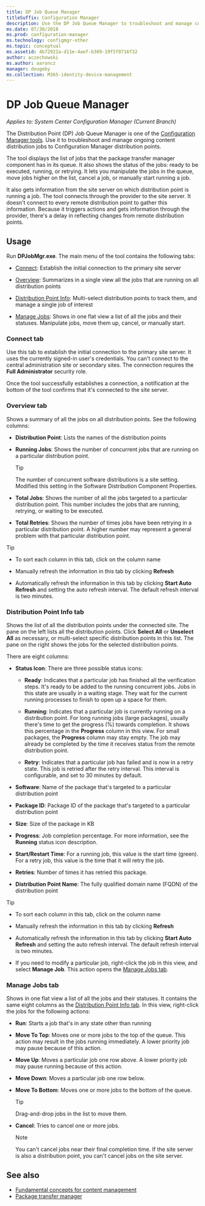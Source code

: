 ```yaml
---
title: DP Job Queue Manager
titleSuffix: Configuration Manager
description: Use the DP Job Queue Manager to troubleshoot and manage content distribution jobs to Configuration Manager distribution points. 
ms.date: 07/30/2018
ms.prod: configuration-manager
ms.technology: configmgr-other
ms.topic: conceptual
ms.assetid: 4b72922a-d11e-4aef-b309-19f5f0716f32
author: aczechowski
ms.author: aaroncz
manager: dougeby
ms.collection: M365-identity-device-management
---
```


# DP Job Queue Manager

*Applies to: System Center Configuration Manager (Current Branch)*

The Distribution Point (DP) Job Queue Manager is one of the [Configuration Manager tools](/sccm/core/support/tools). Use it to troubleshoot and manage ongoing content distribution jobs to Configuration Manager distribution points. 

The tool displays the list of jobs that the package transfer manager component has in its queue. It also shows the status of the jobs: ready to be executed, running, or retrying. It lets you manipulate the jobs in the queue, move jobs higher on the list, cancel a job, or manually start running a job.

It also gets information from the site server on which distribution point is running a job. The tool connects through the provider to the site server. It doesn't connect to every remote distribution point to gather this information. Because it triggers actions and gets information through the provider, there's a delay in reflecting changes from remote distribution points.



## Usage

Run **DPJobMgr.exe**. The main menu of the tool contains the following tabs: 

- [Connect](#bkmk_connect): Establish the initial connection to the primary site server  

- [Overview](#bkmk_overview): Summarizes in a single view all the jobs that are running on all distribution points  

- [Distribution Point Info](#bkmk_dp-info): Multi-select distribution points to track them, and manage a single job of interest  

- [Manage Jobs](#bkmk_manage-jobs): Shows in one flat view a list of all the jobs and their statuses. Manipulate jobs, move them up, cancel, or manually start.  


### <a name="bkmk_connect"></a> Connect tab

Use this tab to establish the initial connection to the primary site server. It uses the currently signed-in user's credentials. You can't connect to the central administration site or secondary sites. The connection requires the **Full Administrator** security role.

Once the tool successfully establishes a connection, a notification at the bottom of the tool confirms that it's connected to the site server. 


### <a name="bkmk_overview"></a> Overview tab

Shows a summary of all the jobs on all distribution points. See the following columns:  

- **Distribution Point**: Lists the names of the distribution points  

- **Running Jobs**: Shows the number of concurrent jobs that are running on a particular distribution point.  

    > [!Tip]  
    > The number of concurrent software distributions is a site setting. Modified this setting in the Software Distribution Component Properties.  

- **Total Jobs**: Shows the number of all the jobs targeted to a particular distribution point. This number includes the jobs that are running, retrying, or waiting to be executed.  

- **Total Retries**: Shows the number of times jobs have been retrying in a particular distribution point. A higher number may represent a general problem with that particular distribution point.  


> [!Tip]  
> - To sort each column in this tab, click on the column name  
> 
> - Manually refresh the information in this tab by clicking **Refresh**  
> 
> - Automatically refresh the information in this tab by clicking **Start Auto Refresh** and setting the auto refresh interval. The default refresh interval is two minutes.  


### <a name="bkmk_dp-info"></a> Distribution Point Info tab

Shows the list of all the distribution points under the connected site. The pane on the left lists all the distribution points. Click **Select All** or **Unselect All** as necessary, or multi-select specific distribution points in this list. The pane on the right shows the jobs for the selected distribution points.

There are eight columns:  

- **Status Icon**: There are three possible status icons:  

    - **Ready**: Indicates that a particular job has finished all the verification steps. It's ready to be added to the running concurrent jobs. Jobs in this state are usually in a waiting stage. They wait for the current running processes to finish to open up a space for them.  

    - **Running**: Indicates that a particular job is currently running on a distribution point. For long running jobs (large packages), usually there's time to get the progress (%) towards completion. It shows this percentage in the **Progress** column in this view. For small packages, the **Progress** column may stay empty. The job may already be completed by the time it receives status from the remote distribution point.  

    - **Retry**: Indicates that a particular job has failed and is now in a retry state. This job is retried after the retry interval. This interval is configurable, and set to 30 minutes by default.  

- **Software**: Name of the package that's targeted to a particular distribution point  

- **Package ID**: Package ID of the package that's targeted to a particular distribution point  

- **Size**: Size of the package in KB  

- **Progress**: Job completion percentage. For more information, see the **Running** status icon description.  

- **Start/Restart Time**: For a running job, this value is the start time (green). For a retry job, this value is the time that it will retry the job.  

- **Retries**: Number of times it has retried this package.  

- **Distribution Point Name**: The fully qualified domain name (FQDN) of the distribution point  

> [!Tip]  
> - To sort each column in this tab, click on the column name  
> 
> - Manually refresh the information in this tab by clicking **Refresh**  
> 
> - Automatically refresh the information in this tab by clicking **Start Auto Refresh** and setting the auto refresh interval. The default refresh interval is two minutes.  
> 
> - If you need to modify a particular job, right-click the job in this view, and select **Manage Job**. This action opens the [Manage Jobs tab](#bkmk_manage-jobs).  


### <a name="bkmk_manage-jobs"></a> Manage Jobs tab

Shows in one flat view a list of all the jobs and their statuses. It contains the same eight columns as the [Distribution Point Info tab](#bkmk_dp-info). In this view, right-click the jobs for the following actions:  

- **Run**: Starts a job that's in any state other than running  

- **Move To Top**: Moves one or more jobs to the top of the queue. This action may result in the jobs running immediately. A lower priority job may pause because of this action.  

- **Move Up**: Moves a particular job one row above. A lower priority job may pause running because of this action.  

- **Move Down**: Moves a particular job one row below.  

- **Move To Bottom**: Moves one or more jobs to the bottom of the queue.  

    > [!Tip]  
    > Drag-and-drop jobs in the list to move them.  

- **Cancel**: Tries to cancel one or more jobs.  

    > [!Note]  
    > You can't cancel jobs near their final completion time. If the site server is also a distribution point, you can't cancel jobs on the site server.  



## See also

- [Fundamental concepts for content management](/sccm/core/plan-design/hierarchy/fundamental-concepts-for-content-management)
- [Package transfer manager](/sccm/core/plan-design/hierarchy/package-transfer-manager)

